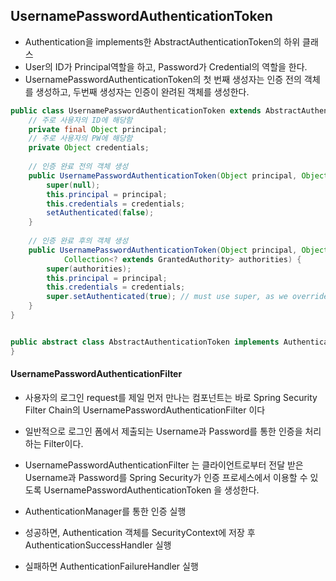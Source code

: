 ## UsernamePasswordAuthenticationToken

- Authentication을 implements한 AbstractAuthenticationToken의 하위 클래스
- User의 ID가 Principal역할을 하고, Password가 Credential의 역할을 한다.
- UsernamePasswordAuthenticationToken의 첫 번째 생성자는 인증 전의 객체를 생성하고, 두번째 생성자는 인증이 완려된 객체를 생성한다.

```java
public class UsernamePasswordAuthenticationToken extends AbstractAuthenticationToken {
    // 주로 사용자의 ID에 해당함
    private final Object principal;
    // 주로 사용자의 PW에 해당함
    private Object credentials;
    
    // 인증 완료 전의 객체 생성
    public UsernamePasswordAuthenticationToken(Object principal, Object credentials) {
		super(null);
		this.principal = principal;
		this.credentials = credentials;
		setAuthenticated(false);
	}
    
    // 인증 완료 후의 객체 생성
    public UsernamePasswordAuthenticationToken(Object principal, Object credentials,
			Collection<? extends GrantedAuthority> authorities) {
		super(authorities);
		this.principal = principal;
		this.credentials = credentials;
		super.setAuthenticated(true); // must use super, as we override
	}
}


public abstract class AbstractAuthenticationToken implements Authentication, CredentialsContainer {
}
```

#### UsernamePasswordAuthenticationFilter

- 사용자의 로그인 request를 제일 먼저 만나는 컴포넌트는 바로 Spring Security Filter Chain의 UsernamePasswordAuthenticationFilter 이다
- 일반적으로 로그인 폼에서 제출되는 Username과 Password를 통한 인증을 처리하는 Filter이다.
- UsernamePasswordAuthenticationFilter 는 클라이언트로부터 전달 받은 Username과 Password를 Spring Security가 인증 프로세스에서 이용할 수 있도록 UsernamePasswordAuthenticationToken 을 생성한다.

- AuthenticationManager를 통한 인증 실행
- 성공하면, Authentication 객체를 SecurityContext에 저장 후 AuthenticationSuccessHandler 실행
- 실패하면 AuthenticationFailureHandler 실행